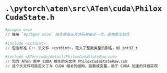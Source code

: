 # `.\pytorch\aten\src\ATen\cuda\PhiloxCudaState.h`

```py
#pragma once
// 使用 `#pragma once` 指令确保头文件只被编译一次，避免重复包含

#include <cstdint>
// 包含标准 C++ 头文件 <cstdint>，定义了整数类型的别名，如 int32_t

#include <ATen/cuda/detail/PhiloxCudaStateRaw.cuh>
// 包含 ATen 库中 CUDA 相关的头文件 PhiloxCudaStateRaw.cuh
// 这个头文件可能定义了与 CUDA 相关的结构、函数或变量，用于 CUDA 加速的详细实现
```